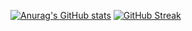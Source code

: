 [![Anurag's GitHub stats](https://github-readme-stats.vercel.app/api?username=Rofernweh)](https://github.com/anuraghazra/github-readme-stats)
[![GitHub Streak](http://github-readme-streak-stats.herokuapp.com?user=Rofernweh&theme=black-ice)](https://git.io/streak-stats)
